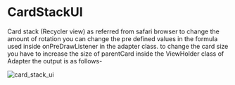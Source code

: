 # CardStackUI
Card stack (Recycler view) as referred from safari browser 
to change the amount of rotation you can change the pre defined values in the formula used inside onPreDrawListener in the adapter class.
to change the card size you have to increase the size of parentCard inside the ViewHolder class of Adapter
the output is as follows-

![card_stack_ui](https://user-images.githubusercontent.com/28729779/32828497-458f3faa-ca15-11e7-824f-4d637e6433f0.gif)
